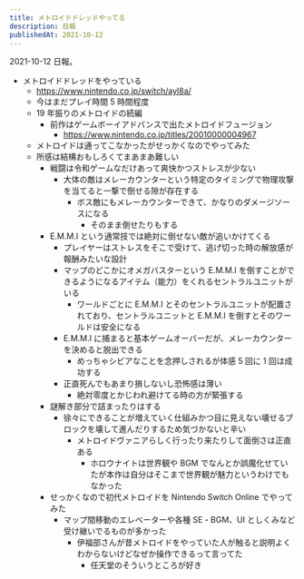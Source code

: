 ```yaml
---
title: メトロイドドレッドやってる
description: 日報
publishedAt: 2021-10-12
---
```


2021-10-12 日報。

- メトロイドドレッドをやっている
  - https://www.nintendo.co.jp/switch/ayl8a/
  - 今はまだプレイ時間 5 時間程度
  - 19 年振りのメトロイドの続編
    - 前作はゲームボーイアドバンスで出たメトロイドフュージョン
      - https://www.nintendo.co.jp/titles/20010000004967
  - メトロイドは通ってこなかったがせっかくなのでやってみた
  - 所感は結構おもしろくてまあまあ難しい
    - 戦闘は令和ゲームなだけあって爽快かつストレスが少ない
      - 大体の敵はメレーカウンターという特定のタイミングで物理攻撃を当てると一撃で倒せる隙が存在する
        - ボス敵にもメレーカウンターできて、かなりのダメージソースになる
          - そのまま倒せたりもする
    - E.M.M.I という通常技では絶対に倒せない敵が追いかけてくる
      - プレイヤーはストレスをそこで受けて、逃げ切った時の解放感が報酬みたいな設計
      - マップのどこかにオメガバスターという E.M.M.I を倒すことができるようになるアイテム（能力）をくれるセントラルユニットがいる
        - ワールドごとに E.M.M.I とそのセントラルユニットが配置されており、セントラルユニットと E.M.M.I を倒すとそのワールドは安全になる
      - E.M.M.I に捕まると基本ゲームオーバーだが、メレーカウンターを決めると脱出できる
        - めっちゃシビアなことを念押しされるが体感 5 回に 1 回は成功する
      - 正直死んでもあまり損しないし恐怖感は薄い
        - 絶対零度とかじわれ避けてる時の方が緊張する
    - 謎解き部分で詰まったりはする
      - 徐々にできることが増えていく仕組みかつ目に見えない壊せるブロックを壊して進んだりするため気づかないと辛い
        - メトロイドヴァニアらしく行ったり来たりして面倒さは正直ある
          - ホロウナイトは世界観や BGM でなんとか誤魔化せていたが本作は自分はそこまで世界観が魅力というわけでもなかった
    - せっかくなので初代メトロイドを Nintendo Switch Online でやってみた
      - マップ間移動のエレベーターや各種 SE・BGM、UI としくみなど受け継いでるものが多かった
        - 伊福部さんが昔メトロイドをやっていた人が触ると説明よくわからないけどなぜか操作できるって言ってた
          - 任天堂のそういうところが好き
